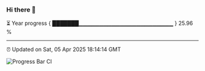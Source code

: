 ### Hi there 👋

⏳ Year progress { ███████▁▁▁▁▁▁▁▁▁▁▁▁▁▁▁▁▁▁▁▁▁▁▁ } 25.96 %

---

⏰ Updated on Sat, 05 Apr 2025 18:14:14 GMT

![Progress Bar CI](https://github.com/code-lakshay/GitHub-Actions-Demo/workflows/Progress%20Bar%20CI/badge.svg)
